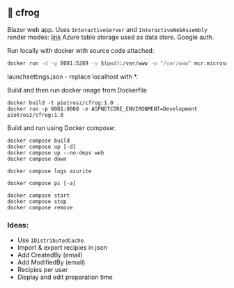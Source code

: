 ## 🐸 cfrog

Blazor web app. 
Uses `InteractiveServer` and `InteractiveWebAssembly` render modes: [link](https://learn.microsoft.com/en-us/aspnet/core/blazor/components/render-modes?view=aspnetcore-9.0)
Azure table storage used as data store. 
Google auth.

Run locally with docker with source code attached:
```bash
docker run -d -p 8081:5289 -v $(pwd):/var/www -w "/var/www" mcr.microsoft.com/dotnet/sdk:9.0 bash -c "dotnet watch run --project ./src/CookingFrog.WebUI/CookingFrog.WebUI/CookingFrog.WebUI.csproj"  
```

launchsettings.json - replace localhost with *.

Build and then run docker image from Dockerfile

```
docker build -t piotrosz/cfrog:1.0 .
docker run -p 8081:8080 -e ASPNETCORE_ENVIRONMENT=Development piotrosz/cfrog:1.0 
```

Build and run using Docker compose:

```
docker compose build
docker compose up [-d]
docker compose up --no-deps web
docker compose down

docker compose logs azurite

docker compose ps [-a]

docker compose start
docker compose stop
docker compose remove

```

### Ideas:

- Use `IDistributedCache`
- Import & export recipies in json
- Add CreatedBy (email)
- Add ModifiedBy (email)
- Recipies per user
- Display and edit preparation time
